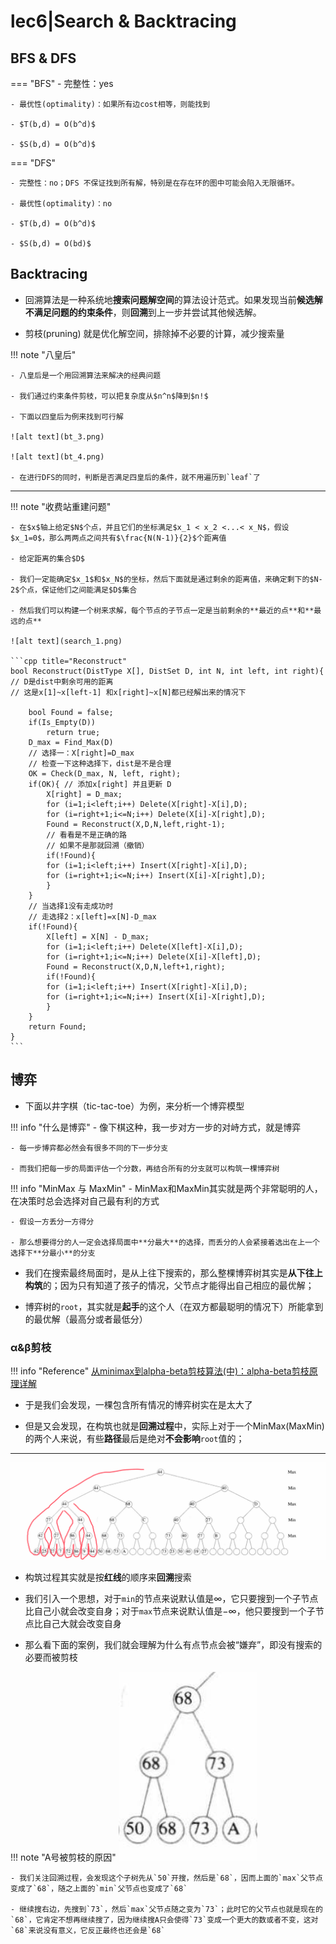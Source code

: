 # lec6|Search & Backtracing

## BFS & DFS

=== "BFS"
    - 完整性：yes
    
    - 最优性(optimality)：如果所有边cost相等，则能找到

    - $T(b,d) = O(b^d)$

    - $S(b,d) = O(b^d)$ 

=== "DFS"

    - 完整性：no；DFS 不保证找到所有解，特别是在存在环的图中可能会陷入无限循环。
    
    - 最优性(optimality)：no

    - $T(b,d) = O(b^d)$

    - $S(b,d) = O(bd)$ 
 

## Backtracing

- 回溯算法是一种系统地**搜索问题解空间**的算法设计范式。如果发现当前**候选解不满足问题的约束条件**，则**回溯**到上一步并尝试其他候选解。

- 剪枝(pruning) 就是优化解空间，排除掉不必要的计算，减少搜索量

!!! note "八皇后"
    
    - 八皇后是一个用回溯算法来解决的经典问题

    - 我们通过约束条件剪枝，可以把复杂度从$n^n$降到$n!$

    - 下面以四皇后为例来找到可行解

    ![alt text](bt_3.png)

    ![alt text](bt_4.png)

    - 在进行DFS的同时，判断是否满足四皇后的条件，就不用遍历到`leaf`了



---

!!! note "收费站重建问题"
    
    - 在$x$轴上给定$N$个点，并且它们的坐标满足$x_1 < x_2 <...< x_N$，假设$x_1=0$，那么两两点之间共有$\frac{N(N-1)}{2}$个距离值

    - 给定距离的集合$D$

    - 我们一定能确定$x_1$和$x_N$的坐标，然后下面就是通过剩余的距离值，来确定剩下的$N-2$个点，保证他们之间能满足$D$集合

    - 然后我们可以构建一个树来求解，每个节点的子节点一定是当前剩余的**最近的点**和**最远的点**

    ![alt text](search_1.png)

    ```cpp title="Reconstruct"
    bool Reconstruct(DistType X[], DistSet D, int N, int left, int right){
    // D是dist中剩余可用的距离
    // 这是x[1]~x[left-1] 和x[right]~x[N]都已经解出来的情况下
        
        bool Found = false;
        if(Is_Empty(D))
            return true;
        D_max = Find_Max(D)
        // 选择一：X[right]=D_max
        // 检查一下这种选择下，dist是不是合理
        OK = Check(D_max, N, left, right);
        if(OK){ // 添加x[right] 并且更新 D
            X[right] = D_max;
            for (i=1;i<left;i++) Delete(X[right]-X[i],D);
            for (i=right+1;i<=N;i++) Delete(X[i]-X[right],D);
            Found = Reconstruct(X,D,N,left,right-1);
            // 看看是不是正确的路
            // 如果不是那就回溯（撤销）
            if(!Found){
            for (i=1;i<left;i++) Insert(X[right]-X[i],D);
            for (i=right+1;i<=N;i++) Insert(X[i]-X[right],D);     
            }
        }
        // 当选择1没有走成功时
        // 走选择2：x[left]=x[N]-D_max
        if(!Found){
            X[left] = X[N] - D_max;
            for (i=1;i<left;i++) Delete(X[left]-X[i],D);
            for (i=right+1;i<=N;i++) Delete(X[i]-X[left],D);
            Found = Reconstruct(X,D,N,left+1,right);
            if(!Found){
            for (i=1;i<left;i++) Insert(X[right]-X[i],D);
            for (i=right+1;i<=N;i++) Insert(X[i]-X[right],D);    
            }
        }
        return Found;
    }
    ```

## 博弈

- 下面以井字棋（tic-tac-toe）为例，来分析一个博弈模型

!!! info "什么是博弈"
    - 像下棋这种，我一步对方一步的对峙方式，就是博弈

    - 每一步博弈都必然会有很多不同的下一步分支

    - 而我们把每一步的局面评估一个分数，再结合所有的分支就可以构筑一棵博弈树


!!! info "MinMax 与 MaxMin"
    - MinMax和MaxMin其实就是两个非常聪明的人，在决策时总会选择对自己最有利的方式

    - 假设一方丢分一方得分

    - 那么想要得分的人一定会选择局面中**分最大**的选择，而丢分的人会紧接着选出在上一个选择下**分最小**的分支

- 我们在搜索最终局面时，是从上往下搜索的，那么整棵博弈树其实是**从下往上构筑**的；因为只有知道了孩子的情况，父节点才能得出自己相应的最优解；

- 博弈树的`root`，其实就是**起手**的这个人（在双方都最聪明的情况下）所能拿到的最优解（最高分或者最低分）



### α&β剪枝

!!! info "Reference"
    [从minimax到alpha-beta剪枝算法(中)：alpha-beta剪枝原理详解](https://www.bilibili.com/video/BV1yG411o7uH?spm_id_from=333.788.player.switch&vd_source=09de771bb3c2015589e30290692baf80)


- 于是我们会发现，一棵包含所有情况的博弈树实在是太大了

- 但是又会发现，在构筑也就是**回溯过程**中，实际上对于一个MinMax(MaxMin)的两个人来说，有些**路径**最后是绝对**不会影响**`root`值的；

---
![alt text](bt_1.png)

- 构筑过程其实就是按**红线**的顺序来**回溯**搜索

- 我们引入一个思想，对于`min`的节点来说默认值是$\infty$，它只要搜到一个子节点比自己小就会改变自身；对于`max`节点来说默认值是$-\infty$，他只要搜到一个子节点比自己大就会改变自身

- 那么看下面的案例，我们就会理解为什么有点节点会被“嫌弃”，即没有搜索的必要而被剪枝

!!! note "A号被剪枝的原因"
    ![alt text](bt_2.png)

    - 我们关注回溯过程，会发现这个子树先从`50`开搜，然后是`68`，因而上面的`max`父节点变成了`68`，随之上面的`min`父节点也变成了`68`

    - 继续搜右边，先搜到`73`，然后`max`父节点随之变为`73`；此时它的父节点也就是现在的`68`，它肯定不想再继续搜了，因为继续搜A只会使得`73`变成一个更大的数或者不变，这对`68`来说没有意义，它反正最终也还会是`68`